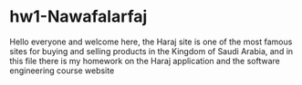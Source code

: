 # hw1-Nawafalarfaj

Hello everyone and welcome here,
the Haraj site is one of the most famous sites for buying and selling products in the Kingdom of Saudi Arabia, and in this file there is my homework on the Haraj application and the software engineering course website
